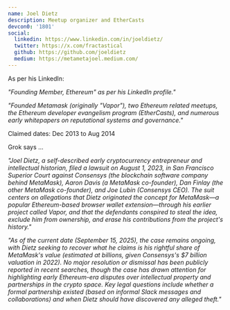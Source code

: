 ```yaml
---
name: Joel Dietz
description: Meetup organizer and EtherCasts
devcon0: '1801'
social:
  linkedin: https://www.linkedin.com/in/joeldietz/
  twitter: https://x.com/fractastical
  github: https://github.com/joeldietz
  medium: https://metametajoel.medium.com/
---
```


As per his LinkedIn:

*"Founding Member, Ethereum" as per his LinkedIn profile."*

*"Founded Metamask (originally "Vapor"), two Ethereum related meetups, the Ethereum developer evangelism program (EtherCasts), and numerous early whitepapers on reputational systems and governance."*

Claimed dates: Dec 2013 to Aug 2014

Grok says ...

*"Joel Dietz, a self-described early cryptocurrency entrepreneur and intellectual historian, filed a lawsuit on August 1, 2023, in San Francisco Superior Court against Consensys (the blockchain software company behind MetaMask), Aaron Davis (a MetaMask co-founder), Dan Finlay (the other MetaMask co-founder), and Joe Lubin (Consensys CEO). The suit centers on allegations that Dietz originated the concept for MetaMask—a popular Ethereum-based browser wallet extension—through his earlier project called Vapor, and that the defendants conspired to steal the idea, exclude him from ownership, and erase his contributions from the project's history."*

*"As of the current date (September 15, 2025), the case remains ongoing, with Dietz seeking to recover what he claims is his rightful share of MetaMask's value (estimated at billions, given Consensys's $7 billion valuation in 2022). No major resolution or dismissal has been publicly reported in recent searches, though the case has drawn attention for highlighting early Ethereum-era disputes over intellectual property and partnerships in the crypto space. Key legal questions include whether a formal partnership existed (based on informal Slack messages and collaborations) and when Dietz should have discovered any alleged theft."*


